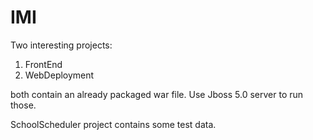 # IMI
Two interesting projects:
1. FrontEnd
2. WebDeployment

both contain an already packaged war file.
Use Jboss 5.0 server to run those.

SchoolScheduler project contains some test data.
